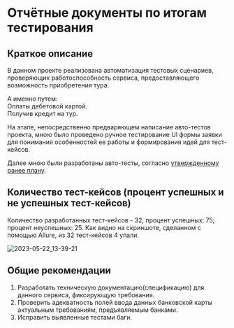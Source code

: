 # Отчётные документы по итогам тестирования

## Краткое описание

В данном проекте реализована автоматизация тестовых сценариев, проверяющих работоспособность сервиса, предоставляющего возможность приобретения тура.

А именно путем:\
Оплаты дебетовой картой.\
Получив кредит на тур.

На этапе, непосредственно предваряющем написание авто-тестов проекта, мною было проведено ручное тестирование UI формы заявки для понимания особенностей ее работы и формирования идей для тест-кейсов.

Далее мною были разработаны авто-тесты, согласно [утвержденному ранее плану](https://github.com/fshakrun/Diploma-QA-Netology/blob/main/Plan.md).

## Количество тест-кейсов (процент успешных и не успешных тест-кейсов)

Количество разработанных тест-кейсов - 32, процент успешных: 75; процент неуспешных: 25. Как видно на скриншоте, сделанном с помощью Allure, из 32 тест-кейсов 4 упали.

![2023-05-22_13-39-21](https://github.com/fshakrun/Diploma-QA-Netology/assets/82056292/bbeb7979-9e0b-47b2-bd47-4c774b70dd07)


## Общие рекомендации

1. Разработать техническую документацию(спецификацию) для данного сервиса, фиксирующую требования.
2. Проверить адекватность полей ввода данных банковской карты актуальным требованиям, предъявляемым банками.
3. Исправить выявленные тестами баги.
